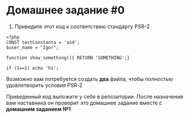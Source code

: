 # Домашнее задание #0
1. Приведите этот код к соответствию стандарту PSR-2

```
<?php
CONST testConstanta = 'asd';
$user_name = "Igor";

function show_something(){ RETURN 'SOMETHING';}

if (1==1) echo 'hi';
```

Возможно вам потребуется создать **два** файла, чтобы полностью удовлетворить условия PSR-2

Приведенный код выложите у себя в репозитории. После назначения вам наставника он проверит это домашнее задание вместе с **домашним заданием №1**